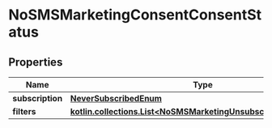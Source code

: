 
# NoSMSMarketingConsentConsentStatus

## Properties
| Name | Type | Description | Notes |
| ------------ | ------------- | ------------- | ------------- |
| **subscription** | [**NeverSubscribedEnum**](NeverSubscribedEnum.md) |  |  |
| **filters** | [**kotlin.collections.List&lt;NoSMSMarketingUnsubscribedFiltersInner&gt;**](NoSMSMarketingUnsubscribedFiltersInner.md) |  |  [optional] |



